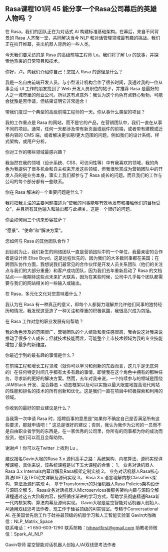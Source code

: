 ## Rasa课程101问 45 能分享一个Rasa公司幕后的英雄人物吗 ？ 



 

在 Rasa，我们的团队正在为对话式 AI 构建标准基础架构。在幕后，来自不同背景的 Rasa 人齐聚一堂，共同解决当今 NLP 和对话管理领域最有趣的挑战。我们正在拉开帷幕，突出机器人背后的一些人类。

今天我们要采访的是 Rasa 的高级前端工程师 Lu。我们将了解 Lu 的故事，并探索他热衷的日常项目和技术。

你好，卢。向我们介绍你自己！您加入 Rasa 的途径是什么？

我是一名自由前端开发人员，与小型设计机构合作了很长时间，我通过我的一位从事会话 UI 工作的朋友找到了 Web 开发人员职位的帖子，并推荐 Rasa 是最好的人之一城市里的创业公司。所以这有点意外：我认为这个角色有点野心勃勃，可能会犹豫是否申请，但结果证明它非常适合！

带我们度过一个典型的高级前端工程师的一天。你从事什么类型的项目？

我的工作重点是 Rasa 的网站，而不是它的产品，在营销团队中，我们一直在从事不同的项目。通常，任何一天都涉及带有新页面或组件的前端，或者带有建模或迁移内容的 CMS 端，或者解决更长期/更大范围的问题，例如我们的设计系统、样式架构，或用户分析。

你对工作的哪些领域最感兴趣？

我当然在我的领域（设计系统、CSS、可访问性等）中有我喜欢的领域，我的角色为我提供了很多机会和自主权来开发这些领域，但我很欣赏成为营销团队中的开发人员的是业务本身，事实上我们都参与了 Rasa 成长的问题，而且我们的工作与公司的每个部分都有一些联系。

你在 Rasa 解决的一个重要问题是什么？

我将把我关注的主要问题描述为“使我的同事能够有效地发布和接触他们的目标受众”，并且所有其他输入和输出都与此相关。这是一个很好的问题。

你会如何用三个词来形容拉萨？

“愿景”、“使命”和“解决方案”。

您如何与 Rasa 的其他团队合作？

到目前为止，我们新生的网络团队一直是营销团队中的一个单位，我最亲密的合作者是设计师 Elise Boyd，这是远程优先的，因为我们的大多数同事都在美国；在跨团队协作方面，我想说我们最常见的合作伙伴是开发人员关系团队（他们的关注点与我们的大部分重叠）和客户成功团队，因为我们去年重新启动了 Rasa 的文档站点——我期待这些点未来扩大联系，因为在某些时候，公司中几乎每个团队都需要与我们的网站相关的一些输入或输出。

在 Rasa，多元化文化对您意味着什么？

我认为在 Rasa 有一种真正的意义，即每个人都努力理解并允许他们同事的独特经历和情况，我发现这营造了一种关注和尊重的积极氛围，我很高兴成为包括。

在 Rasa 工作对您的职业发展有何帮助？

我的角色涉及的范围很广，营销团队的个人绩效和责任感很高，我会说这对我来说推动了很多个人成长；但就技术技能而言，可能整个上市技术领域为我的专业技能增加了最多的新维度。

你最近学到的最有趣的事情是什么？

在前端工程和增长工程领域（就你可以学习和创新的东西而言，这几乎是无底洞的）在任何特定时间几乎都有太多有趣的事情，即使我在这个角色中拥有的那种任务，寻求新的更好的解决方案。然而，去年对我来说，一个持续参与的领域是围绕 JAMStack 开发、混合静态 + 动态框架以及可以实施以最大限度地提高现代网站的性能和排名的技术的所有创新和优化。这是我们一直在项目中积极探索和利用的领域。

你收到的最好的职业建议是什么？

当我第一次申请 Rasa 时，招聘启事的意思是“如果你不确定自己是否满足所有这些要求，那就申请吧！” 这总是很好的建议；否则，我认为我作为公司的一员而不是自由职业者学到的东西是，在一家优秀的公司里，你所有的同事都为你的成功而投资，他们可以而且会帮助你。

谢谢卢！你可以在Twitter 上找到 Lu 。

建议报名Gavin大咖的Rasa 3.x 源码高手之路：系统架构、内核算法、源码实现详解课程，具体来说，该系统课程是以下五大课程的合集：
1，    业务对话机器人Rasa 3.x Internals内幕详解及Rasa框架定制实战
2，    业务对话机器人Rasa核心算法DIET及TED论文详解及源码实现
3，    Rasa 3.x 语言理解内核Classifiers架构、算法及源码实现
4，    基于Transformer的对话机器人Rasa Policies架构设计与源码全解
5，    Rasa业务对话机器人Microservices微服务架构内幕与源码全解
课程通过这五大阶段内容，按照循序渐进的学习方式，帮助学员彻底精通Rasa新一代内核架构、算法内幕及源码实现。
Gavin大咖是星空智能对话机器人创始人、AI通用双线思考法作者，现工作于硅谷顶级的AI实验室。专精于Conversational AI. 在美国曾先后工作于硅谷最顶级的机器学习和人工智能实验室 
Gavin大咖微信：NLP_Matrix_Space  
联系电话：+1 650-603-1290
联系邮箱：hiheartfirst@gmail.com
助教老师微信：Spark_AI_NLP   


Gavin导师
星空智能对话机器人创始人/AI双线思考法作者

